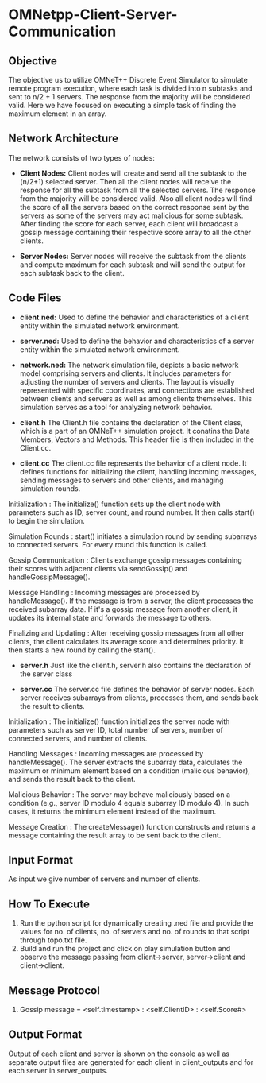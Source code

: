 # OMNetpp-Client-Server-Communication

## Objective
The objective us to utilize OMNeT++ Discrete Event Simulator to simulate remote program execution, where each task is divided into n subtasks and sent to n/2 + 1 servers. The response from the majority will be considered valid. Here we have focused on executing a simple task of finding the maximum element in an array.

## Network Architecture
The network consists of two types of nodes:

- **Client Nodes:** Client nodes will create and send all the subtask to the (n/2+1) selected server. Then all the client nodes will receive the response for all the subtask from all the selected servers. The response from the
majority will be considered valid. Also all client nodes will find the score of all the servers based on the correct response sent by the servers as some of the servers may act malicious for some subtask. After finding the score for each server, each client will broadcast a gossip message containing their respective score array to all the other clients. 

- **Server Nodes:** Server nodes will receive the subtask from the clients and compute maximum for each subtask and will send the output for each subtask back to the client.




## Code Files 

- **client.ned:** Used to define the behavior and characteristics of a client entity within the simulated network environment.

- **server.ned:** Used to define the behavior and characteristics of a server entity within the simulated network environment.

- **network.ned:** The network simulation file, depicts a basic network model comprising servers and clients. It includes parameters for adjusting the number of servers and clients. The layout is visually represented with specific coordinates, and connections are established between clients and servers as well as among clients themselves. This simulation serves as a tool for analyzing network behavior.

- **client.h** The Client.h file contains the declaration of the Client class, which is a part of an OMNeT++ simulation project. It conatins the Data Members, Vectors and Methods. This header file is then included in the Client.cc.

- **client.cc** The client.cc file represents the behavior of a client node. It defines functions for initializing the client, handling incoming messages, sending messages to servers and other clients, and managing simulation rounds.

Initialization :
The initialize() function sets up the client node with parameters such as ID, server count, and round number. It then calls start() to begin the simulation.

Simulation Rounds : 
start() initiates a simulation round by sending subarrays to connected servers. For every round this function is called.

Gossip Communication :
Clients exchange gossip messages containing their scores with adjacent clients via sendGossip() and handleGossipMessage(). 

Message Handling :
Incoming messages are processed by handleMessage(). If the message is from a server, the client processes the received subarray data. If it's a gossip message from another client, it updates its internal state and forwards the message to others.

Finalizing and Updating :
After receiving gossip messages from all other clients, the client calculates its average score and determines priority. It then starts a new round by calling the start().

- **server.h** Just like the client.h, server.h also contains the declaration of the server class

- **server.cc** The server.cc file defines the behavior of server nodes. Each server receives subarrays from clients, processes them, and sends back the result to clients. 

Initialization : 
The initialize() function initializes the server node with parameters such as server ID, total number of servers, number of connected servers, and number of clients.

Handling Messages : 
Incoming messages are processed by handleMessage(). The server extracts the subarray data, calculates the maximum or minimum element based on a condition (malicious behavior), and sends the result back to the client.

Malicious Behavior : 
The server may behave maliciously based on a condition (e.g., server ID modulo 4 equals subarray ID modulo 4). In such cases, it returns the minimum element instead of the maximum.

Message Creation : 
The createMessage() function constructs and returns a message containing the result array to be sent back to the client.


## Input Format
As input we give number of servers and number of clients.

## How To Execute
1. Run the python script for dynamically creating .ned file and provide the values for no. of clients, no. of servers and no. of rounds to that script through topo.txt file.
2. Build and run the project and click on play simulation button and observe the message passing from client->server, server->client and client->client.

## Message Protocol 
1. Gossip message = <self.timestamp> : <self.ClientID> : <self.Score#>

## Output Format
Output of each client and server is shown on the console as well as separate output files are generated for each client in client_outputs and for each server in server_outputs.

